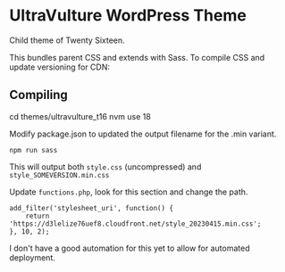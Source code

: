 # UltraVulture WordPress Theme

Child theme of Twenty Sixteen.

This bundles parent CSS and extends with Sass.
To compile CSS and update versioning for CDN:

## Compiling
cd themes/ultravulture_t16
nvm use 18

Modify package.json to updated the output filename for the .min variant.

`npm run sass`

This will output both `style.css` (uncompressed) and `style_SOMEVERSION.min.css`

Update `functions.php`, look for this section and change the path.

```
add_filter('stylesheet_uri', function() {
    return  'https://d3lelize76uef8.cloudfront.net/style_20230415.min.css';
}, 10, 2);
```

I don't have a good automation for this yet to allow for automated deployment.
